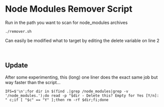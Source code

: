 # Node Modules Remover Script
Run in the path you want to scan for node_modules archives

```shell
./remover.sh
```

Can easily be modified what to target by editing the delete variable on line 2

<br>

## Update

After some experimenting, this (long) one liner does the exact same job but way faster than the script...

```shell
IFS=$'\n';for dir in $(find .|grep /node_modules|grep -v '/node_modules.');do read -p "$dir - Delete this? Empty for Yes [Y/n]: " c;if [ "$c" == "Y" ];then rm -rf $dir;fi;done
```
